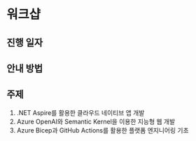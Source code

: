 # 워크샵

## 진행 일자

## 안내 방법

## 주제

1. .NET Aspire를 활용한 클라우드 네이티브 앱 개발​
2. Azure OpenAI와 Semantic Kernel을 이용한 지능형 웹 개발​
3. Azure Bicep과 GitHub Actions를 활용한 플랫폼 엔지니어링 기초​
